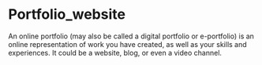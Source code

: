 # Portfolio_website
An online portfolio (may also be called a digital portfolio or e-portfolio) is an online representation of work you have created, as well as your skills and experiences. It could be a website, blog, or even a video channel.
